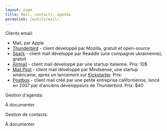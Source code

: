 ```yaml
---
layout: page
title: Mail, contacts, agenda
permalink: /outils/mail/
---
```


Clients email:

- Mail, par Apple
- [Thunderbird](https://www.mozilla.org/fr/thunderbird/) - client développé par Mozilla, gratuit et open-source
- [Spark](https://sparkmailapp.com/) - client mail développé par Readdle (une compagnie ukrainienne), gratuit
- [Airmail](http://airmailapp.com/) - client mail développé par une startup italienne. Prix:  10$
- [Mail Pilot](http://mindsense.co/mailpilot/) - client mail développé par Mindsense, une startup américaine, après un lancement sur [Kickstarter](https://www.kickstarter.com/projects/1380180715/mail-pilot-email-reimagined). Prix: 
- [Postbox](https://www.postbox-inc.com/) - client mail créé par une petite entreprise californienne, lancé en 2007 par d'anciens développeurs de Thunderbird. Prix: $40

Gestion d'agenda:

À documenter

Gestion de contacts:

À documenter